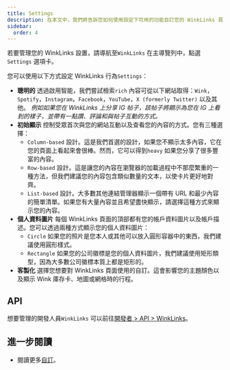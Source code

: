 ```yaml
---
title: Settings
description: 在本文中，我們將告訴您如何使用設定下可用的功能自訂您的 WinkLinks 頁面。
sidebar:
  order: 4
---
```

若要管理您的 WinkLinks 設置，請導航至`WinkLinks` 在主導覽列中，點選`Settings` 選項卡。

您可以使用以下方式設定 WinkLinks 行為`Settings`：

* **聰明的** 透過啟用智能，我們嘗試檢索`rich` 內容可從以下網站取得：`Wink`，`Spotify`，`Instagram`，`Facebook`，`YouTube`，`X (formerly Twitter)` 以及其他。 *例如如果您在 WinkLinks 上分享 IG 帖子，該帖子將顯示為您在 IG 上看到的樣子，並帶有一點讚、評論和與帖子互動的方式。*
* **初始顯示** 控制受眾首次與您的網站互動以及查看您的內容的方式。您有三種選擇：
  * `Column-based` 設計。這是我們首選的設計，如果您不顯示太多內容，它在您的頁面上看起來會很棒。然而，它可以得到`heavy` 如果您分享了很多豐富的內容。
  * `Row-based` 設計。這是讓您的內容在瀏覽器的加載過程中不那麼繁重的一種方法，但我們建議您的內容包含類似數量的文本，以使卡片更好地對齊。
  * `List-based` 設計。大多數其他連結管理器顯示一個帶有 URL 和最少內容的簡單清單。如果您有大量內容並且希望盡快顯示，請選擇這種方式來顯示您的內容。
* **個人資料圖片** 每個 WinkLinks 頁面的頂部都有您的帳戶資料圖片以及帳戶描述。您可以透過兩種方式顯示您的個人資料圖片：
  * `Circle` 如果您的照片是您本人或其他可以放入圓形容器中的東西，我們建議使用圓形樣式。
  * `Rectangle` 如果您的公司徽標是您的個人資料圖片，我們建議使用矩形類型，因為大多數公司徽標本質上都是矩形的。
* **客製化** 選擇您想要對 WinkLinks 頁面使用的自訂。這會影響您的主題顏色以及顯示 Wink 庫存卡、地圖或網格時的行程。

## API

想要管理的開發人員`WinkLinks` 可以前往[開發者 > API > WinkLinks](/developers/apis/#winklinks-api)。

## 進一步閱讀

* 閱讀更多[自訂](/studio/customization)。


